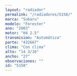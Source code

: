 ```yaml
---
layout: "radiador"
permalink: "/radiadores/5158/"
marca: "Subaru"
modelo: "Forester"
ano: "2003"
motor: "H4 2.5"
transmision: "Automática"
parte: "432667"
clima: "Con clima"
alto: "14 3/16"
ancho: "27"
observaciones: ""
id: "5158"
---
```


